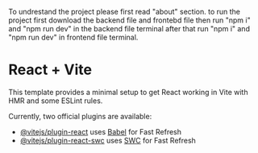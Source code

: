 To undrestand the project please first read "about" section.
to run the project first download the backend file and frontebd file then run "npm i" and "npm run dev" in the backend file terminal after that run "npm i" and 
"npm run dev" in frontend file terminal.
# React + Vite

This template provides a minimal setup to get React working in Vite with HMR and some ESLint rules.

Currently, two official plugins are available:

- [@vitejs/plugin-react](https://github.com/vitejs/vite-plugin-react/blob/main/packages/plugin-react/README.md) uses [Babel](https://babeljs.io/) for Fast Refresh
- [@vitejs/plugin-react-swc](https://github.com/vitejs/vite-plugin-react-swc) uses [SWC](https://swc.rs/) for Fast Refresh
